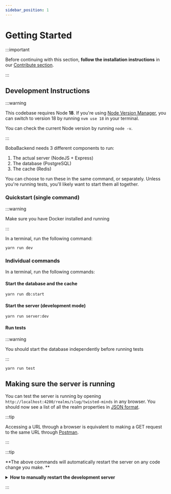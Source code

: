```yaml
---
sidebar_position: 1
---
```


# Getting Started

:::important

Before continuing with this section, **follow the installation instructions** in our [Contribute section](/docs/development/start-developing/boba-backend).

:::

## Development Instructions

:::warning

This codebase requires Node **18**. If you're using [Node Version Manager](https://github.com/nvm-sh/nvm), you can switch to version 18 by running `nvm use 18` in your terminal.

You can check the current Node version by running `node -v`.

:::

BobaBackend needs 3 different components to run:

1. The actual server (NodeJS + Express)
2. The database (PostgreSQL)
3. The cache (Redis)

You can choose to run these in the same command, or separately. Unless you're running tests, you'll likely want to start them all together.

### Quickstart (single command)

:::warning

Make sure you have Docker installed and running

:::

In a terminal, run the following command:

```
yarn run dev
```

### Individual commands

In a terminal, run the following commands:

#### Start the database and the cache

```
yarn run db:start
```

#### Start the server (development mode)

```
yarn run server:dev
```

#### Run tests

:::warning

You should start the database independently before running tests

:::

```
yarn run test
```

## Making sure the server is running

You can test the server is running by opening `http://localhost:4200/realms/slug/twisted-minds` in any browser. You should now see a list of all the realm properties in [JSON format](https://developers.squarespace.com/what-is-json).

:::tip

Accessing a URL through a browser is equivalent to making a GET request to the same URL through [Postman](/docs/development/boba-backend/using-postman).

:::

:::tip

**The above commands will automatically restart the server on any code change you make. **

<details>
<summary><strong>How to manually restart the development server</strong>
</summary>

Both of these actions need to be performed on the console where `yarn run dev:watch` is currently running.

- **Fancy Way:** Type `rs` and press enter.
- **Bruteforce Way:** ~~Press~~ Mash `ctrl+c` to stop the running process, then run `yarn run dev` again.

</details>

:::
